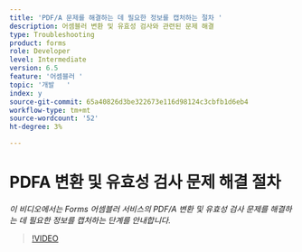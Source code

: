 ```yaml
---
title: 'PDF/A 문제를 해결하는 데 필요한 정보를 캡처하는 절차 '
description: 어셈블러 변환 및 유효성 검사와 관련된 문제 해결
type: Troubleshooting
product: forms
role: Developer
level: Intermediate
version: 6.5
feature: '어셈블러 '
topic: '개발   '
index: y
source-git-commit: 65a40826d3be322673e116d98124c3cbfb1d6eb4
workflow-type: tm+mt
source-wordcount: '52'
ht-degree: 3%

---
```



# PDFA 변환 및 유효성 검사 문제 해결 절차

*이 비디오에서는 Forms 어셈블러 서비스의 PDF/A 변환 및 유효성 검사 문제를 해결하는 데 필요한 정보를 캡처하는 단계를 안내합니다.*

>[!VIDEO](https://video.tv.adobe.com/v/335518?quality=9&learn=on)
